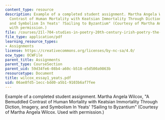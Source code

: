 ```yaml
---
content_type: resource
description: Example of a completed student assignment. Martha Angela Wilcox, "A Bemuddled
  Contrast of Human Mortality with Keatsian Immortality Through Diction, Imagery,
  and Symbolism In Yeats' ?Sailing to Byzantium" (Courtesy of Martha Angela Wilcox.  Used
  with permission.)
file: /courses/21l-704-studies-in-poetry-20th-century-irish-poetry-the-shadow-of-w-b-yeats-spring-2008/06ae8fd51eccbdd0a5b19103b6af7fee_wilcox_essay1_yeats.pdf
file_type: application/pdf
learning_resource_types:
- Assignments
license: https://creativecommons.org/licenses/by-nc-sa/4.0/
ocw_type: OCWFile
parent_title: Assignments
parent_type: CourseSection
parent_uid: 59d34fe6-08b4-a60c-b518-e5d500a9863b
resourcetype: Document
title: wilcox_essay1_yeats.pdf
uid: 06ae8fd5-1ecc-bdd0-a5b1-9103b6af7fee
---
```

Example of a completed student assignment. Martha Angela Wilcox, "A Bemuddled Contrast of Human Mortality with Keatsian Immortality Through Diction, Imagery, and Symbolism In Yeats' ?Sailing to Byzantium" (Courtesy of Martha Angela Wilcox.  Used with permission.)